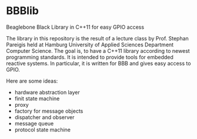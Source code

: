 # BBBlib
Beaglebone Black Library in C++11 for easy GPIO access

The library in this repository is the result of a lecture class by Prof. Stephan Pareigis held at Hamburg University of Applied Sciences Department Computer Science. 
The goal is, to have a  C++11 library according to newest programming standards. It is intended to provide tools for embedded reactive systems. In particular, it is written for BBB and gives easy access to GPIO.

Here are some ideas:
- hardware abstraction layer
- finit state machine
- proxy
- factory for message objects
- dispatcher and observer
- message queue
- protocol state machine
